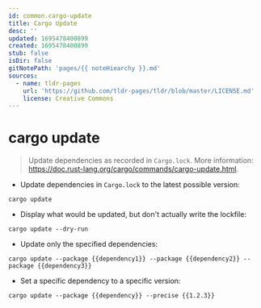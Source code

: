 ```yaml
---
id: common.cargo-update
title: Cargo Update
desc: ''
updated: 1695478400899
created: 1695478400899
stub: false
isDir: false
gitNotePath: 'pages/{{ noteHiearchy }}.md'
sources:
  - name: tldr-pages
    url: 'https://github.com/tldr-pages/tldr/blob/master/LICENSE.md'
    license: Creative Commons
---
```

# cargo update

> Update dependencies as recorded in `Cargo.lock`.
> More information: <https://doc.rust-lang.org/cargo/commands/cargo-update.html>.

- Update dependencies in `Cargo.lock` to the latest possible version:

`cargo update`

- Display what would be updated, but don't actually write the lockfile:

`cargo update --dry-run`

- Update only the specified dependencies:

`cargo update --package {{dependency1}} --package {{dependency2}} --package {{dependency3}}`

- Set a specific dependency to a specific version:

`cargo update --package {{dependency}} --precise {{1.2.3}}`


